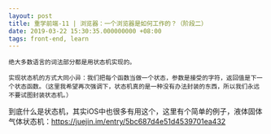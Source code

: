 ```yaml
---
layout: post
title: 重学前端-11 | 浏览器：一个浏览器是如何工作的？（阶段二）
date: 2019-03-22 15:30:35.000000000 +08:00
tags: front-end, learn
---
```


```
绝大多数语言的词法部分都是用状态机实现的。

实现状态机的方式大同小异：我们把每个函数当做一个状态，参数是接受的字符，返回值是下一个状态函数。（这里我希望再次强调下，状态机真的是一种没有办法封装的东西，所以我们永远不要试图封装状态机。）
```

到底什么是状态机，其实iOS中也很多有用这个，这里有个简单的例子，液体固体气体状态机：https://juejin.im/entry/5bc687d4e51d4539701ea432